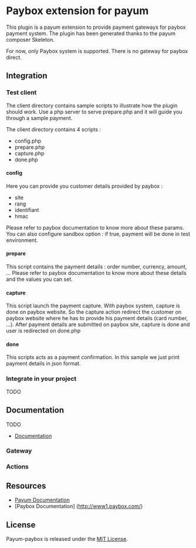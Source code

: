# Paybox extension for payum

This plugin is a payum extension to provide payment gateways for paybox payment system.
The plugin has been generated thanks to the payum composer Skeleton. 

For now, only Paybox system is supported. There is no gateway for paybox direct.

## Integration
### Test client
The client directory contains sample scripts to illustrate how the plugin should work.
Use a php server to serve prepare.php and it will guide you through a sample payment.

The client directory contains 4 scripts :
* config.php
* prepare.php
* capture.php
* done.php

#### config
Here you can provide you customer details provided by paybox :
* site
* rang
* identifiant
* hmac

Please refer to paybox documentation to know more about these params.
You can also configure sandbox option : if true, payment will be done in test environment.

#### prepare
This script contains the payment details : order number, currency, amount, ...
Please refer to paybox documentation to know more about these details and the values you can set.

#### capture
This script launch the payment capture.
With paybox system, capture is done on paybox website. So the capture action redirect the customer on paybox website where he has to provide his payment details (card number, ...). After payment details are submitted on paybox site, capture is done and user is redirected on done.php

#### done
This scripts acts as a payment confirmation. In this sample we just print payment details in json format.

### Integrate in your project
TODO

## Documentation

TODO
* [Documentation](src/Resources/docs/index.md)

### Gateway

### Actions


## Resources

* [Payum Documentation](https://github.com/Payum/Payum/blob/master/src/Payum/Core/Resources/docs/index.md)
* [Paybox Documentation] (http://www1.paybox.com/)

## License

Payum-paybox is released under the [MIT License](LICENSE).

